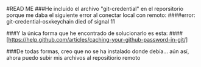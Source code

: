 #READ ME
###He incluído el archivo "git-credential" en el reporsitorio porque me daba el siguiente error al conectar local con remoto:
####error: git-credential-osxkeychain died of signal 11

###Y la única forma que he encontrado de solucionarlo es esta:
####[https://help.github.com/articles/caching-your-github-password-in-git/]

###De todas formas, creo que no se ha instalado donde debía... aún así, ahora puedo subir mis archivos al repositiorio remoto